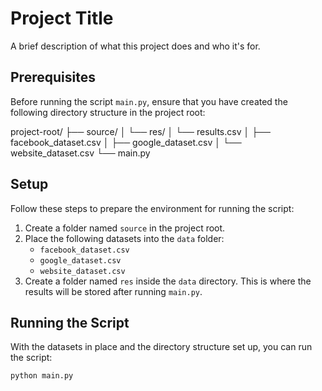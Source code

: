 # Project Title

A brief description of what this project does and who it's for.

## Prerequisites

Before running the script `main.py`, ensure that you have created the following directory structure in the project root:

project-root/
├── source/
│ └── res/
│   └── results.csv
│ ├── facebook_dataset.csv
│ ├── google_dataset.csv
│ └── website_dataset.csv
└── main.py

## Setup

Follow these steps to prepare the environment for running the script:

1. Create a folder named `source` in the project root.
2. Place the following datasets into the `data` folder:
   - `facebook_dataset.csv`
   - `google_dataset.csv`
   - `website_dataset.csv`
3. Create a folder named `res` inside the `data` directory. This is where the results will be stored after running `main.py`.

## Running the Script

With the datasets in place and the directory structure set up, you can run the script:

```sh
python main.py
